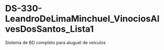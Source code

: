 # DS-330-LeandroDeLimaMinchuel_VinociosAlvesDosSantos_Lista1
Sistema de BD completo para aluguel de veículos
